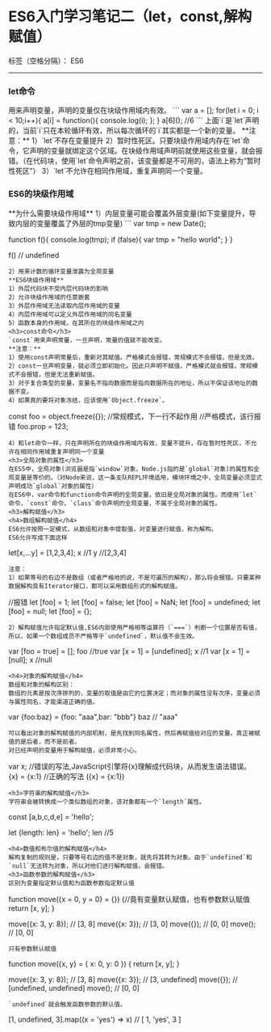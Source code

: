 ﻿# ES6入门学习笔记二（let，const,解构赋值）

标签（空格分隔）： ES6

---

<h3>let命令</h3>
用来声明变量，声明的变量仅在块级作用域内有效。
```
var a = [];
for(let i = 0; i < 10;i++){
    a[i] = function(){
      console.log(i);
    };
}
a[6](); //6
```
上面`i`是`let`声明的，当前`i`只在本轮循环有效，所以每次循环的`i`其实都是一个新的变量。
**注意：**
1）`let`不存在变量提升
2）暂时性死区。只要块级作用域内存在`let`命令，它声明的变量就绑定这个区域。在块级作用域声明前就使用这些变量，就会报错。（在代码块，使用`let`命令声明之前，该变量都是不可用的，语法上称为“暂时性死区”）
3）`let`不允许在相同作用域，重复声明同一个变量。
<h3>ES6的块级作用域</h3>
**为什么需要块级作用域**
1）内层变量可能会覆盖外层变量(如下变量提升，导致内层的变量覆盖了外层的tmp变量)
```
var tmp = new Date();

function f(){
  console.log(tmp);
  if (false){
    var tmp = "hello world";
  }
}

f() // undefined
```
2）用来计数的循环变量泄露为全局变量
**ES6块级作用域**
1）外层代码块不受内层代码块的影响
2）允许块级作用域的任意嵌套
3）外层作用域无法读取内层作用域的变量
4）内层作用域可以定义外层作用域的同名变量
5）函数本身的作用域，在其所在的块级作用域之内
<h3>const命令</h3>
`const`用来声明常量，一旦声明，常量的值就不能改变。
**注意：**
1）使用const声明常量后，重新对其赋值。严格模式会报错，常规模式不会报错，但是无效。
2）const一旦声明变量，就必须立即初始化。因此只声明不赋值，严格模式就会报错，常规模式不会报错，但是无法重新赋值。
3）对于复合类型的变量，变量名不指向数据而是指向数据所在的地址，所以不保证该地址的数据不变。
4）如果真的要将对象冻结，应该使用`Object.freeze`。
```
const foo = object.freeze({});
//常规模式，下一行不起作用
//严格模式，该行报错
foo.prop = 123;
```
4）和let命令一样，只在声明所在的块级作用域内有效，变量不提升，存在暂时性死区，不允许在相同作用域重复声明同一个变量
<h3>全局对象的属性</h3>
在ES5中，全局对象(浏览器是指`window`对象，Node.js指的是`global`对象)的属性和全局变量是等价的。（对Node来说，这一条支队REPL环境适用，模块环境之中，全局变量必须显式声明成功`global`对象的属性）
在ES6中，var命令和function命令声明的全局变量，依旧是全局对象的属性。而使用`let`命令，`const`命令，`class`命令声明的全局变量，不属于全局对象的属性。
<h3>解构赋值</h3>
<h4>数组解构赋值</h4>
ES6允许按照一定模式，从数组和对象中提取值，对变量进行赋值，称为解构。
ES6允许写成下面这样
```
let[x,...y] = [1,2,3,4];
x  //1
y  //[2,3,4]
```
注意：
1）如果等号的右边不是数组（或者严格地的说，不是可遍历的解构），那么将会报错。只要某种数据解构具有Iterator接口，都可以采用数组形式的解构赋值。
```
//报错
let [foo] = 1;
let [foo] = false;
let [foo] = NaN;
let [foo] = undefined;
let [foo] = null;
let [foo] = {};
```
2）解构赋值允许指定默认值,ES6内部使用严格相等运算符（`===`）判断一个位置是否有值，所以，如果一个数组成员不严格等于`undefined`，默认值不会生效。

```
var [foo = true] = [];
foo   //true
var [x = 1] = [undefined];
x  //1
var [x = 1] = [null];
x  //null
```
<h4>对象的解构赋值</h4>
数组和对象的解构区别：
数组的元素是按次序排列的，变量的取值是由它的位置决定；而对象的属性没有次序，变量必须与属性同名，才能渠道正确的值。 
```
var {foo:baz} = {foo: "aaa",bar: "bbb"}
baz // "aaa"
```
可以看出对象的解构赋值的内部机制，是先找到同名属性，然后再赋值给对应的变量。真正被赋值的是后者，而不是前者。
对已经声明的变量用于解构赋值，必须非常小心。
```
var x;
//错误的写法,JavaScript引擎将{x}理解成代码块，从而发生语法错误。
{x} = {x:1}
//正确的写法
({x} = {x:1})
```
<h3>字符串的解构赋值</h3>
字符串会被转换成一个类似数组的对象，该对象都有一个`length`属性。
```
const [a,b,c,d,e] = 'hello';

let {length: len} = 'hello';
len   //5
```
<h4>数值和布尔值的解构赋值</h4>
解构复制的规则是，只要等号右边的值不是对象，就先将其转为对象。由于`undefined`和`null`无法转为对象，所以对他们进行解构赋值，会报错。
<h3>函数参数的解构赋值</h3>
区别为变量指定默认值和为函数参数指定默认值
```
function move({x = 0, y = 0} = {}) {//竟有变量默认赋值，也有参数默认赋值
  return [x, y];
}

move({x: 3, y: 8}); // [3, 8]
move({x: 3}); // [3, 0]
move({}); // [0, 0]
move(); // [0, 0]
```
只有参数默认赋值
```
function move({x, y} = { x: 0, y: 0 }) {
  return [x, y];
}

move({x: 3, y: 8}); // [3, 8]
move({x: 3}); // [3, undefined]
move({}); // [undefined, undefined]
move(); // [0, 0]
```
`undefined`就会触发函数参数的默认值。
```
[1, undefined, 3].map((x = 'yes') => x)
// [ 1, 'yes', 3 ]
```